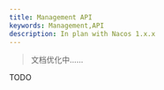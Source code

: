 ```yaml
---
title: Management API
keywords: Management,API
description: In plan with Nacos 1.x.x
---
```


> 文档优化中......

TODO
